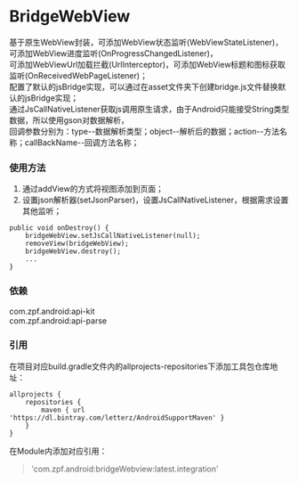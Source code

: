 BridgeWebView
=========
基于原生WebView封装，可添加WebView状态监听(WebViewStateListener)，可添加WebView进度监听(OnProgressChangedListener)，<br>
可添加WebViewUrl加载拦截(UrlInterceptor)，可添加WebView标题和图标获取监听(OnReceivedWebPageListener)；<br>
配置了默认的jsBridge实现，可以通过在asset文件夹下创建bridge.js文件替换默认的jsBridge实现；<br>
通过JsCallNativeListener获取js调用原生请求，由于Android只能接受String类型数据，所以使用gson对数据解析，<br>
回调参数分别为：type--数据解析类型；object--解析后的数据；action--方法名称；callBackName--回调方法名称；
### 使用方法
1. 通过addView的方式将视图添加到页面；
2. 设置json解析器(setJsonParser)，设置JsCallNativeListener，根据需求设置其他监听；
``````
public void onDestroy() {
    bridgeWebView.setJsCallNativeListener(null);
    removeView(bridgeWebView);
    bridgeWebView.destroy();
    ...
}
``````
### 依赖
com.zpf.android:api-kit<br>
com.zpf.android:api-parse
### 引用
在项目对应build.gradle文件内的allprojects-repositories下添加工具包仓库地址：
``````
allprojects {
    repositories {
        maven { url 'https://dl.bintray.com/letterz/AndroidSupportMaven' }
    }
}
``````
在Module内添加对应引用：
>'com.zpf.android:bridgeWebview:latest.integration' 
